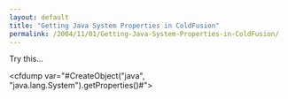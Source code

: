 ```yaml
---
layout: default
title: "Getting Java System Properties in ColdFusion"
permalink: /2004/11/01/Getting-Java-System-Properties-in-ColdFusion/
---
```


<P>Try this...</P>
<P>&lt;cfdump var="#CreateObject("java", "java.lang.System").getProperties()#"&gt;</P>